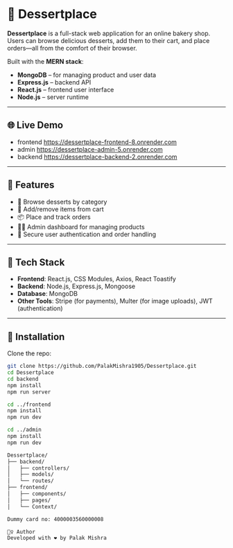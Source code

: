 # 🍰 Dessertplace

**Dessertplace** is a full-stack web application for an online bakery shop. Users can browse delicious desserts, add them to their cart, and place orders—all from the comfort of their browser.

Built with the **MERN stack**:
- **MongoDB** – for managing product and user data
- **Express.js** – backend API
- **React.js** – frontend user interface
- **Node.js** – server runtime

---

## 🌐 Live Demo
- frontend  https://dessertplace-frontend-8.onrender.com
- admin     https://dessertplace-admin-5.onrender.com
- backend   https://dessertplace-backend-2.onrender.com

---

## 🚀 Features

- 🍩 Browse desserts by category
- 🛒 Add/remove items from cart
- 📦 Place and track orders
- 👩‍🍳 Admin dashboard for managing products
- 🔐 Secure user authentication and order handling

---

## 🧰 Tech Stack

- **Frontend**: React.js, CSS Modules, Axios, React Toastify
- **Backend**: Node.js, Express.js, Mongoose
- **Database**: MongoDB
- **Other Tools**: Stripe (for payments), Multer (for image uploads), JWT (authentication)

---

## 🔧 Installation

Clone the repo:

```bash
git clone https://github.com/PalakMishra1905/Dessertplace.git
cd Dessertplace
cd backend
npm install
npm run server

cd ../frontend
npm install
npm run dev

cd ../admin
npm install
npm run dev

Dessertplace/
├── backend/
│   ├── controllers/
│   ├── models/
│   └── routes/
├── frontend/
│   ├── components/
│   ├── pages/
│   └── Context/

Dummy card no: 4000003560000008

🙋‍♀️ Author
Developed with ❤️ by Palak Mishra

